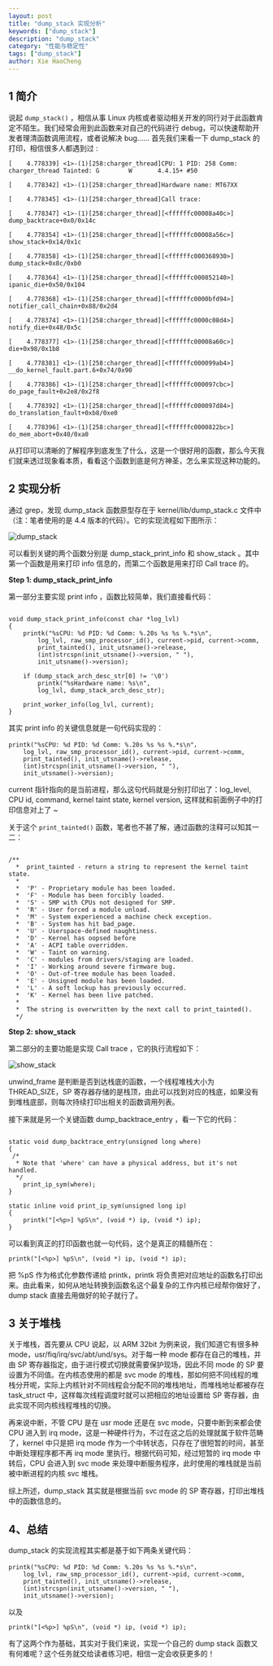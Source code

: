 ```yaml
---
layout: post
title: "dump_stack 实现分析"
keywords: ["dump_stack"]
description: "dump_stack"
category: "性能与稳定性"
tags: ["dump_stack"]
author: Xie HaoCheng
---
```


## 1 简介

说起 `dump_stack()` ，相信从事 Linux 内核或者驱动相关开发的同行对于此函数肯定不陌生。我们经常会用到此函数来对自己的代码进行 debug，可以快速帮助开发者理清函数调用流程，或者说解决 bug…… 首先我们来看一下 dump_stack 的打印，相信很多人都遇到过 :

```
[    4.778339] <1>-(1)[258:charger_thread]CPU: 1 PID: 258 Comm: charger_thread Tainted: G        W       4.4.15+ #50

[    4.778342] <1>-(1)[258:charger_thread]Hardware name: MT67XX

[    4.778345] <1>-(1)[258:charger_thread]Call trace:

[    4.778347] <1>-(1)[258:charger_thread][<ffffffc00008a40c>] dump_backtrace+0x0/0x14c

[    4.778354] <1>-(1)[258:charger_thread][<ffffffc00008a56c>] show_stack+0x14/0x1c

[    4.778358] <1>-(1)[258:charger_thread][<ffffffc000368930>] dump_stack+0x8c/0xb0

[    4.778364] <1>-(1)[258:charger_thread][<ffffffc000852140>] ipanic_die+0x50/0x104

[    4.778368] <1>-(1)[258:charger_thread][<ffffffc0000bfd94>] notifier_call_chain+0x88/0x2d4

[    4.778374] <1>-(1)[258:charger_thread][<ffffffc0000c08d4>] notify_die+0x48/0x5c

[    4.778377] <1>-(1)[258:charger_thread][<ffffffc00008a60c>] die+0x98/0x1b8

[    4.778381] <1>-(1)[258:charger_thread][<ffffffc000099ab4>] __do_kernel_fault.part.6+0x74/0x90

[    4.778386] <1>-(1)[258:charger_thread][<ffffffc000097cbc>] do_page_fault+0x2e8/0x2f8

[    4.778392] <1>-(1)[258:charger_thread][<ffffffc000097d84>] do_translation_fault+0xb8/0xe0

[    4.778396] <1>-(1)[258:charger_thread][<ffffffc0000822bc>] do_mem_abort+0x40/0xa0
```

从打印可以清晰的了解程序到底发生了什么，这是一个很好用的函数，那么今天我们就来透过现象看本质，看看这个函数到底是何方神圣，怎么来实现这种功能的。

## 2 实现分析

通过 grep，发现 dump_stack 函数原型存在于 kernel/lib/dump_stack.c 文件中（注：笔者使用的是 4.4 版本的代码）。它的实现流程如下图所示：

![dump_stack](/images/posts/2017/03/dump_stack.png)

可以看到关键的两个函数分别是 dump_stack_print_info 和 show_stack 。其中第一个函数是用来打印 info 信息的，而第二个函数是用来打印 Call trace 的。

**Step 1: dump_stack_print_info**

第一部分主要实现 print info ，函数比较简单，我们直接看代码：
<pre><code>
void dump_stack_print_info(const char *log_lvl)
{
	printk("%sCPU: %d PID: %d Comm: %.20s %s %s %.*s\n",
		log_lvl, raw_smp_processor_id(), current->pid, current->comm,
		print_tainted(), init_utsname()->release,
		(int)strcspn(init_utsname()->version, " "),
		init_utsname()->version);

	if (dump_stack_arch_desc_str[0] != '\0')
		printk("%sHardware name: %s\n",
		log_lvl, dump_stack_arch_desc_str);

	print_worker_info(log_lvl, current);
} 
</code></pre>

其实 print info 的关键信息就是一句代码实现的：


	printk("%sCPU: %d PID: %d Comm: %.20s %s %s %.*s\n"， 
		log_lvl, raw_smp_processor_id(), current->pid, current->comm, 
		print_tainted(), init_utsname()->release,
		(int)strcspn(init_utsname()->version, " "),
		init_utsname()->version);

 current 指针指向的是当前进程，那么这句代码就是分别打印出了：log_level, CPU id, command, kernel taint state, kernel version,  这样就和前面例子中的打印信息对上了 ~

关于这个 `print_tainted()` 函数，笔者也不甚了解，通过函数的注释可以知其一二：

<pre><code>
/**
  *  print_tainted - return a string to represent the kernel taint state.
  *
  *  'P' - Proprietary module has been loaded.
  *  'F' - Module has been forcibly loaded.
  *  'S' - SMP with CPUs not designed for SMP.
  *  'R' - User forced a module unload.
  *  'M' - System experienced a machine check exception.
  *  'B' - System has hit bad_page.
  *  'U' - Userspace-defined naughtiness.
  *  'D' - Kernel has oopsed before
  *  'A' - ACPI table overridden.
  *  'W' - Taint on warning.
  *  'C' - modules from drivers/staging are loaded.
  *  'I' - Working around severe firmware bug.
  *  'O' - Out-of-tree module has been loaded.
  *  'E' - Unsigned module has been loaded.
  *  'L' - A soft lockup has previously occurred.
  *  'K' - Kernel has been live patched.
  *
  *  The string is overwritten by the next call to print_tainted().
  */
</code></pre>

**Step 2: show_stack**

第二部分的主要功能是实现 Call trace ，它的执行流程如下：

![show_stack](/images/posts/2017/03/show_dump.png)

 unwind_frame 是判断是否到达栈底的函数，一个线程堆栈大小为 THREAD_SIZE，SP 寄存器存储的是栈顶，由此可以找到对应的栈底，如果没有到堆栈底部，则每次持续打印出相关的函数调用列表。

接下来就是另一个关键函数 dump_backtrace_entry ，看一下它的代码：

<pre><code>
static void dump_backtrace_entry(unsigned long where)
{   
 /*
  * Note that 'where' can have a physical address, but it's not handled.
  */
	print_ip_sym(where);
}

static inline void print_ip_sym(unsigned long ip)
{
	printk("[<%p>] %pS\n", (void *) ip, (void *) ip);
}
</code></pre>

可以看到真正的打印函数也就一句代码，这个是真正的精髓所在：

	printk("[<%p>] %pS\n", (void *) ip, (void *) ip);

把 %pS 作为格式化参数传递给 printk，printk 将负责把对应地址的函数名打印出来。由此看来，如何从地址转换到函数名这个最复杂的工作内核已经帮你做好了，dump stack 直接去用做好的轮子就行了。

## 3 关于堆栈

关于堆栈，首先要从 CPU 说起，以 ARM 32bit 为例来说，我们知道它有很多种 mode，usr/fiq/irq/svc/abt/und/sys。对于每一种 mode 都存在自己的堆栈，并由 SP 寄存器指定，由于进行模式切换就需要保护现场，因此不同 mode 的 SP 要设置为不同值。在内核态使用的都是 svc mode 的堆栈，那如何把不同线程的堆栈分开呢，实际上内核针对不同线程会分配不同的堆栈地址，而堆栈地址都被存在 task_struct 中，这样每次线程调度时就可以把相应的地址设置给 SP 寄存器，由此实现不同内核线程堆栈的切换。

再来说中断，不管 CPU 是在 usr mode 还是在 svc mode，只要中断到来都会使 CPU 进入到 irq mode，这是一种硬件行为，不过在这之后的处理就属于软件范畴了，kernel 中只是把 irq mode 作为一个中转状态，只存在了很短暂的时间，甚至中断处理程序都不再 irq mode 里执行。根据代码可知，经过短暂的 irq mode 中转后，CPU 会进入到 svc mode 来处理中断服务程序，此时使用的堆栈就是当前被中断进程的内核 svc 堆栈。

综上所述，dump_stack 其实就是根据当前 svc mode 的 SP 寄存器，打印出堆栈中的函数信息的。

## 4、总结

dump_stack 的实现流程其实都是基于如下两条关键代码：
	
	printk("%sCPU: %d PID: %d Comm: %.20s %s %s %.*s\n"， 
		log_lvl, raw_smp_processor_id(), current->pid, current->comm, 
		print_tainted(), init_utsname()->release,
		(int)strcspn(init_utsname()->version, " "),
		init_utsname()->version);
以及

	printk("[<%p>] %pS\n", (void *) ip, (void *) ip);

  有了这两个作为基础，其实对于我们来说，实现一个自己的 dump stack 函数又有何难呢？这个任务就交给读者练习吧，相信一定会收获更多的！

